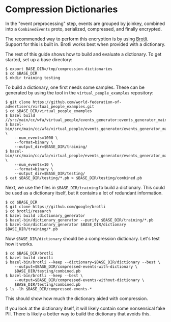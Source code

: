 # Compression Dictionaries

In the "event preprocessing" step, events are grouped by joinkey, combined into
a `CombinedEvents` proto, serialized, compressed, and finally encrypted.

The recommended way to perform this encryption is by using
[Brotli](https://github.com/google/brotli). Support for this is built in. Brotli
works best when provided with a dictionary.

The rest of this guide shows how to build and evaluate a dictionary. To get
started, set up a base directory:

```shell
$ export BASE_DIR=/tmp/compression-dictionaries
$ cd $BASE_DIR
$ mkdir training testing
```

To build a dictionary, one first needs some samples. These can be generated by
using the tool in the `virtual_people_examples` repository:

```shell
$ git clone https://github.com/world-federation-of-advertisers/virtual_people_examples.git
$ cd $BASE_DIR/virtual_people_examples
$ bazel build //src/main/cc/wfa/virtual_people/events_generator:events_generator_main
$ bazel-bin/src/main/cc/wfa/virtual_people/events_generator/events_generator_main \
    --num_events=1000 \
    --format=binary \
    --output_dir=$BASE_DIR/training/
$ bazel-bin/src/main/cc/wfa/virtual_people/events_generator/events_generator_main \
    --num_events=10 \
    --format=binary \
    --output_dir=$BASE_DIR/testing/
$ cat $BASE_DIR/testing/*.pb > $BASE_DIR/testing/combined.pb
```

Next, we use the files in `$BASE_DIR/training` to build a dictionary. This could
be used as a dictionary itself, but it contains a lot of redundant information.

```shell
$ cd $BASE_DIR
$ git clone https://github.com/google/brotli
$ cd brotli/research
$ bazel build :dictionary_generator
$ bazel-bin/dictionary_generator --purify $BASE_DIR/training/*.pb
$ bazel-bin/dictionary_generator $BASE_DIR/dictionary $BASE_DIR/training/*.pb
```

Now `$BASE_DIR/dictionary` should be a compression dictionary. Let's test how it
works.

```shell
$ cd $BASE_DIR/brotli
$ bazel build :brotli
$ bazel-bin/brotli --keep --dictionary=$BASE_DIR/dictionary --best \
    --output=$BASE_DIR/compressed-events-with-dictionary \
    $BASE_DIR/testing/combined.pb
$ bazel-bin/brotli --keep --best \
    --output=$BASE_DIR/compressed-events-without-dictionary \
    $BASE_DIR/testing/combined.pb
$ ls -lh $BASE_DIR/compressed-events-*
```

This should show how much the dictionary aided with compression.

If you look at the dictionary itself, it will likely contain some nonsensical
fake PII. There is likely a better way to build the dictionary that avoids this.
